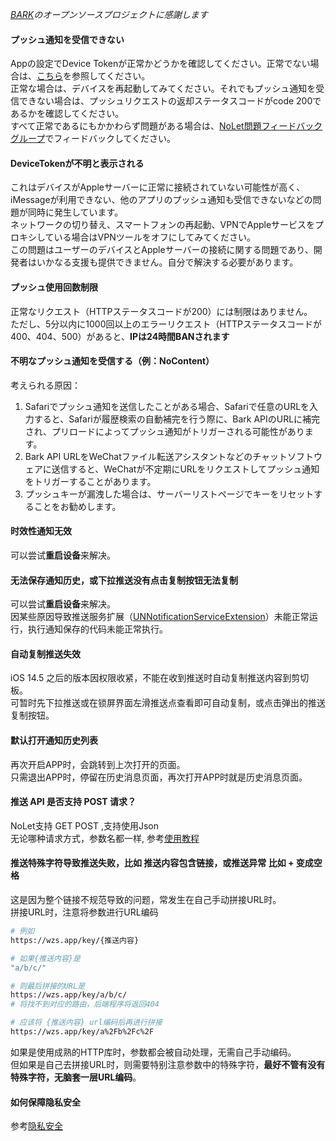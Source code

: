 
*[BARK](https://github.com/Finb/Bark)のオープンソースプロジェクトに感謝します*

#### プッシュ通知を受信できない
Appの設定でDevice Tokenが正常かどうかを確認してください。正常でない場合は、[こちら](#DeviceTokenが不明と表示される)を参照してください。<br/>
正常な場合は、デバイスを再起動してみてください。それでもプッシュ通知を受信できない場合は、プッシュリクエストの返却ステータスコードがcode 200であるかを確認してください。<br/>
すべて正常であるにもかかわらず問題がある場合は、[NoLet問題フィードバックグループ](https://t.me/PushToMe)でフィードバックしてください。

#### DeviceTokenが不明と表示される
これはデバイスがAppleサーバーに正常に接続されていない可能性が高く、iMessageが利用できない、他のアプリのプッシュ通知も受信できないなどの問題が同時に発生しています。<br/>
ネットワークの切り替え、スマートフォンの再起動、VPNでAppleサービスをプロキシしている場合はVPNツールをオフにしてみてください。<br/>
この問題はユーザーのデバイスとAppleサーバーの接続に関する問題であり、開発者はいかなる支援も提供できません。自分で解決する必要があります。

#### プッシュ使用回数制限
正常なリクエスト（HTTPステータスコードが200）には制限はありません。<br>
ただし、5分以内に1000回以上のエラーリクエスト（HTTPステータスコードが400、404、500）があると、<b>IPは24時間BANされます</b>

#### 不明なプッシュ通知を受信する（例：NoContent）
考えられる原因：<br>
1. Safariでプッシュ通知を送信したことがある場合、Safariで任意のURLを入力すると、Safariが履歴検索の自動補完を行う際に、Bark APIのURLに補完され、プリロードによってプッシュ通知がトリガーされる可能性があります。
2. Bark API URLをWeChatファイル転送アシスタントなどのチャットソフトウェアに送信すると、WeChatが不定期にURLをリクエストしてプッシュ通知をトリガーすることがあります。
3. プッシュキーが漏洩した場合は、サーバーリストページでキーをリセットすることをお勧めします。

#### 时效性通知无效 
可以尝试<b>重启设备</b>来解决。

#### 无法保存通知历史，或下拉推送没有点击复制按钮无法复制
可以尝试<b>重启设备</b>来解决。<br />
因某些原因导致推送服务扩展（[UNNotificationServiceExtension](https://developer.apple.com/documentation/usernotifications/unnotificationserviceextension)）未能正常运行，执行通知保存的代码未能正常执行。

#### 自动复制推送失效
iOS 14.5 之后的版本因权限收紧，不能在收到推送时自动复制推送内容到剪切板。<br/>
可暂时先下拉推送或在锁屏界面左滑推送点查看即可自动复制，或点击弹出的推送复制按钮。

#### 默认打开通知历史列表
再次开启APP时，会跳转到上次打开的页面。<br />
只需退出APP时，停留在历史消息页面，再次打开APP时就是历史消息页面。

#### 推送 API 是否支持 POST 请求？
NoLet支持 GET POST ,支持使用Json<br>
无论哪种请求方式，参数名都一样, 参考[使用教程](/tutorial#请求方式)

#### 推送特殊字符导致推送失败，比如 推送内容包含链接，或推送异常 比如 + 变成空格
这是因为整个链接不规范导致的问题，常发生在自己手动拼接URL时。<br>
拼接URL时，注意将参数进行URL编码 

```sh
# 例如
https://wzs.app/key/{推送内容}

# 如果{推送内容}是
"a/b/c/"

# 则最后拼接的URL是
https://wzs.app/key/a/b/c/
# 将找不到对应的路由，后端程序将返回404

# 应该将 {推送内容} url编码后再进行拼接
https://wzs.app/key/a%2Fb%2Fc%2F
```
如果是使用成熟的HTTP库时，参数都会被自动处理，无需自己手动编码。<br>
但如果是自己去拼接URL时，则需要特别注意参数中的特殊字符，**最好不管有没有特殊字符，无脑套一层URL编码**。

#### 如何保障隐私安全
参考[隐私安全](/privacy)
